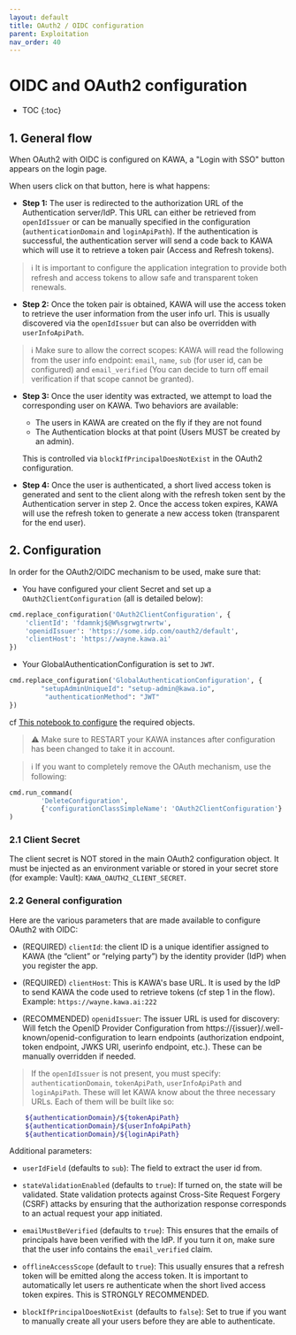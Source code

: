```yaml
---
layout: default
title: OAuth2 / OIDC configuration
parent: Exploitation
nav_order: 40
---
```


# OIDC and OAuth2 configuration

* TOC
{:toc}


## 1. General flow

When OAuth2 with OIDC is configured on KAWA, a "Login with SSO" button appears on the login page.

When users click on that button, here is what happens:

- **Step 1:** The user is redirected to the authorization URL of the Authentication server/IdP. This URL can either be retrieved from `openIdIssuer` or can be manually specified in the configuration (`authenticationDomain` and `loginApiPath`). If the authentication is successful, the authentication server will send a code back to KAWA which will use it to retrieve a token pair (Access and Refresh tokens).

> ℹ️ It is important to configure the application integration to provide both refresh and access tokens to allow safe and transparent token renewals.


-  **Step 2:** Once the token pair is obtained, KAWA will use the access token to retrieve the user information from the user info url. This is usually discovered via the `openIdIssuer` but can also be overridden with `userInfoApiPath`. 

> ℹ️ Make sure to allow the correct scopes: KAWA will read the following from the user info endpoint: `email`, `name`, `sub` (for user id, can be configured) and `email_verified` (You can decide to turn off email verification if that scope cannot be granted).


-  **Step 3:** Once the user identity was extracted, we attempt to load the corresponding user on KAWA. Two behaviors are available:

    - The users in KAWA are created on the fly if they are not found
    - The Authentication blocks at that point (Users MUST be created by an admin).

    This is controlled via `blockIfPrincipalDoesNotExist` in the OAuth2 configuration.


- **Step 4:** Once the user is authenticated, a short lived access token is generated and sent to the client along with the refresh token sent by the Authentication server in step 2. Once the access token expires, KAWA will use the refresh token to generate a new access token (transparent for the end user).


## 2. Configuration


In order for the OAuth2/OIDC mechanism to be  used, make sure that:

- You have configured your client Secret and set up a `OAuth2ClientConfiguration` (all is detailed below):

```python
cmd.replace_configuration('OAuth2ClientConfiguration', {
    'clientId': 'fdamnkj$@W%sgrwgtrwrtw', 
    'openidIssuer': 'https://some.idp.com/oauth2/default',
    'clientHost': 'https://wayne.kawa.ai'
})
```

- Your GlobalAuthenticationConfiguration is set to `JWT`.

```python
cmd.replace_configuration('GlobalAuthenticationConfiguration', {
        "setupAdminUniqueId": "setup-admin@kawa.io",
         "authenticationMethod": "JWT"
})
```

cf [This notebook to configure](https://github.com/kawa-analytics/kywy-documentation/blob/main/notebooks/administration/02_initial_instance_configuration.ipynb) the required objects.

> ⚠️ Make sure to RESTART your KAWA instances after configuration has been changed to take it in account.

> ℹ️ If you want to completely remove the OAuth mechanism, use the following:

```python
cmd.run_command(
        'DeleteConfiguration', 
        {'configurationClassSimpleName': 'OAuth2ClientConfiguration'}
)
```


### 2.1 Client Secret

The client secret is NOT stored in the main OAuth2 configuration object. It must be injected as an environment variable or stored in your secret store (for example: Vault): `KAWA_OAUTH2_CLIENT_SECRET`.


### 2.2 General configuration

Here are the various parameters that are made available to configure OAuth2 with OIDC:

- (REQUIRED) `clientId`: the client ID is a unique identifier assigned to KAWA (the “client” or “relying party”) by the identity provider (IdP) when you register the app. 

- (REQUIRED) `clientHost`: This is KAWA's base URL. It is used by the IdP to send KAWA the code used to retrieve tokens (cf step 1 in the flow). Example: `https://wayne.kawa.ai:222`

- (RECOMMENDED) `openidIssuer`: The issuer URL is used for discovery: Will fetch the OpenID Provider Configuration from https://{issuer}/.well-known/openid-configuration to learn endpoints (authorization endpoint, token endpoint, JWKS URI, userinfo endpoint, etc.). These can be manually overridden if needed.


> If the `openIdIssuer` is not present, you must specify: `authenticationDomain`, `tokenApiPath`, `userInfoApiPath` and `loginApiPath`. These will let KAWA know about the three necessary URLs. Each of them will be built like so: 
```bash
    ${authenticationDomain}/${tokenApiPath}
    ${authenticationDomain}/${userInfoApiPath}
    ${authenticationDomain}/${loginApiPath}
```

Additional parameters:

- `userIdField` (defaults to `sub`): The field to extract the user id from.

- `stateValidationEnabled` (defaults to `true`): If turned on, the state will be validated. State validation protects against Cross-Site Request Forgery (CSRF) attacks by ensuring that the authorization response corresponds to an actual request your app initiated.

- `emailMustBeVerified` (defaults to `true`): This ensures that the emails of principals have been verified with the IdP. If you turn it on, make sure that the user info contains the `email_verified` claim.

- `offlineAccessScope` (default to `true`): This usually ensures that a refresh token will be emitted along the access token. It is important to automatically let users re authenticate when the short lived access token expires. This is STRONGLY RECOMMENDED.

- `blockIfPrincipalDoesNotExist` (defaults to `false`): Set to true if you want to manually create all your users before they are able to authenticate.






